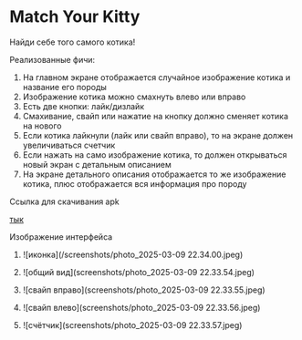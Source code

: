 # Match Your Kitty

Найди себе того самого котика!

Реализованные фичи:

1.	На главном экране отображается случайное изображение котика и название его породы
2.	Изображение котика можно смахнуть влево или вправо
3.	Есть две кнопки: лайк/дизлайк
4.	Смахивание, свайп или нажатие на кнопку должно сменяет котика на нового
5.	Если котика лайкнули (лайк или свайп вправо), то на экране должен увеличиваться счетчик
6.	Если нажать на само изображение котика, то должен открываться новый экран с детальным описанием
7.	На экране детального описания отображается то же изображение котика, плюс отображается вся информация про породу


Ссылка для скачивания apk

[тык](app-release.apk)


Изображение интерфейса
1. ![иконка](/screenshots/photo_2025-03-09 22.34.00.jpeg)

2. ![общий вид](screenshots/photo_2025-03-09 22.33.54.jpeg)

3. ![свайп вправо](screenshots/photo_2025-03-09 22.33.55.jpeg)

4. ![свайп влево](screenshots/photo_2025-03-09 22.33.56.jpeg)

5. ![счётчик](screenshots/photo_2025-03-09 22.33.57.jpeg)
